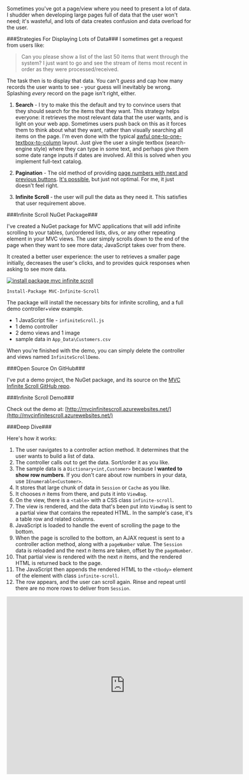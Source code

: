 <!--{Title:"ASP.NET MVC Infinite Scrolling - Lazy loading data onto your MVC view.", CreatedOn:"09-Nov-2014", Description:"If you've got a large set of data that you want lazy loaded, here's one solution."}-->

Sometimes you've got a page/view where you need to present a lot of data. I shudder when developing large pages full of data that the user won't need; it's wasteful, and lots of data creates confusion and data overload for the user.

###Strategies For Displaying Lots of Data###
I sometimes get a request from users like:

> Can you please show a list of the last 50 items that went through the system? I just want to go and see the stream of items most recent in order as they were processed/received.

The task then is to display that data. You can't *guess* and cap how many records the user wants to see - your guess will inevitably be wrong. Splashing *every* record on the page isn't right, either.

1. **Search** - I try to make this the default and try to convince users that they should search for the items that they want. This strategy helps everyone: it retrieves the most relevant data that the user wants, and is light on your web app. Sometimes users push back on this as it forces them to think about what they want, rather than visually searching all items on the page. I'm even done with the typical [awful one-to-one-textbox-to-column](http://i.imgur.com/tJmf9CP.jpg) layout. Just give the user a single textbox (search-engine style) where they can type in some text, and perhaps give them some date range inputs if dates are involved. All this is solved when you implement full-text catalog. 

2. **Pagination** - The old method of providing [page numbers with next and previous buttons](http://i.imgur.com/YcZ3Tof.png). [It's possible](http://stackoverflow.com/questions/446196/how-do-i-do-pagination-in-asp-net-mvc), but just not optimal. For me, it just doesn't feel right.   
  
3. **Infinite Scroll** - the user will pull the data as they need it. This satisfies that user requirement above.

###Infinite Scroll NuGet Package###

I've created a NuGet package for MVC applications that will add infinite scrolling to your tables, (un)ordered lists, divs, or any other repeating element in your MVC views. The user simply scrolls down to the end of the page when they want to see more data; JavaScript takes over from there. 

It created a better user experience: the user to retrieves a smaller page initially, decreases the user's clicks, and to provides quick responses when asking to see more data.

[![install package mvc infinite scroll](http://i.imgur.com/Kdwax5q.jpg)](https://www.nuget.org/packages/MVC-Infinite-Scroll)

    Install-Package MVC-Infinite-Scroll

The package will install the necessary bits for infinite scrolling, and a full demo controller+view example. 

- 1 JavaScript file - `infiniteScroll.js`
- 1 demo controller
- 2 demo views and 1 image
- sample data in `App_Data\Customers.csv`

When you're finished with the demo, you can simply delete the controller and views named `InfiniteScrollDemo`.


###Open Source On GitHub###

I've put a demo project, the NuGet package, and its source on the [MVC Infinite Scroll GitHub repo](https://github.com/philoushka/Mvc-Infinite-Scroll-Grid).

###Infinite Scroll Demo###

Check out the demo at: [http://mvcinfinitescroll.azurewebsites.net/](http://mvcinfinitescroll.azurewebsites.net/)


###Deep Dive###

Here's how it works:

1. The user navigates to a controller action method. It determines that the user wants to build a list of data. 
2. The controller calls out to get the data. Sort/order it as you like. 
3. The sample data is a `Dictionary<int,Customer>` because I **wanted to show row numbers**. If you don't care about row numbers in your data, use `IEnumerable<Customer>`.
4. It stores that large chunk of data in `Session` or `Cache` as you like.
5. It chooses *n* items from there, and puts it into `ViewBag`.
6. On the view, there is a `<table>` with a CSS class `infinite-scroll`.
7. The view is rendered, and the data that's been put into `ViewBag` is sent to a partial view that contains the repeated HTML. In the sample's case, it's a table row and related columns. 
8. JavaScript is loaded to handle the event of scrolling the page to the bottom.
9. When the page is scrolled to the bottom, an AJAX request is sent to a controller action method, along with a `pageNumber` value. The `Session` data is reloaded and the next *n* items are taken, offset by the `pageNumber`.
10.  That partial view is rendered with the next *n* items, and the rendered HTML is returned back to the page.
11.  The JavaScript then appends the rendered HTML to the `<tbody>` element of the element with class `infinite-scroll`.
12.  The row appears, and the user can scroll again. Rinse and repeat until there are no more rows to deliver from `Session`.


<iframe src="http://gfycat.com/ifr/WelllitRealisticElephantbeetle" frameborder="0" scrolling="no" width="640" height="480" style="-webkit-backface-visibility: hidden;-webkit-transform: scale(1);" ></iframe>
